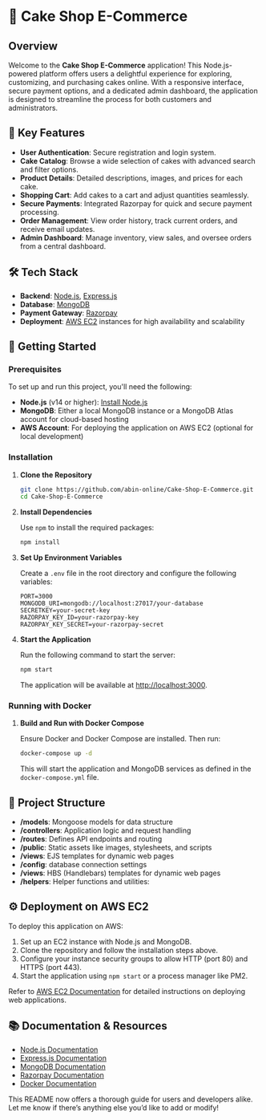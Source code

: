 # 🍰 Cake Shop E-Commerce

## Overview

Welcome to the **Cake Shop E-Commerce** application! This Node.js-powered platform offers users a delightful experience for exploring, customizing, and purchasing cakes online. With a responsive interface, secure payment options, and a dedicated admin dashboard, the application is designed to streamline the process for both customers and administrators.

## 🌟 Key Features

- **User Authentication**: Secure registration and login system.
- **Cake Catalog**: Browse a wide selection of cakes with advanced search and filter options.
- **Product Details**: Detailed descriptions, images, and prices for each cake.
- **Shopping Cart**: Add cakes to a cart and adjust quantities seamlessly.
- **Secure Payments**: Integrated Razorpay for quick and secure payment processing.
- **Order Management**: View order history, track current orders, and receive email updates.
- **Admin Dashboard**: Manage inventory, view sales, and oversee orders from a central dashboard.

## 🛠️ Tech Stack

- **Backend**: [Node.js](https://nodejs.org/), [Express.js](https://expressjs.com/)
- **Database**: [MongoDB](https://www.mongodb.com/)
- **Payment Gateway**: [Razorpay](https://razorpay.com/)
- **Deployment**: [AWS EC2](https://aws.amazon.com/ec2/) instances for high availability and scalability

## 🚀 Getting Started

### Prerequisites

To set up and run this project, you'll need the following:

- **Node.js** (v14 or higher): [Install Node.js](https://nodejs.org/)
- **MongoDB**: Either a local MongoDB instance or a MongoDB Atlas account for cloud-based hosting
- **AWS Account**: For deploying the application on AWS EC2 (optional for local development)

### Installation

1. **Clone the Repository**

   ```bash
   git clone https://github.com/abin-online/Cake-Shop-E-Commerce.git
   cd Cake-Shop-E-Commerce
   ```

2. **Install Dependencies**

   Use `npm` to install the required packages:

   ```bash
   npm install
   ```

3. **Set Up Environment Variables**

   Create a `.env` file in the root directory and configure the following variables:

   ```plaintext
   PORT=3000
   MONGODB_URI=mongodb://localhost:27017/your-database
   SECRETKEY=your-secret-key
   RAZORPAY_KEY_ID=your-razorpay-key
   RAZORPAY_KEY_SECRET=your-razorpay-secret
   ```

4. **Start the Application**

   Run the following command to start the server:

   ```bash
   npm start
   ```

   The application will be available at [http://localhost:3000](http://localhost:3000).

### Running with Docker

1. **Build and Run with Docker Compose**

   Ensure Docker and Docker Compose are installed. Then run:

   ```bash
   docker-compose up -d
   ```

   This will start the application and MongoDB services as defined in the `docker-compose.yml` file.

## 🧩 Project Structure

- **/models**: Mongoose models for data structure
- **/controllers**: Application logic and request handling
- **/routes**: Defines API endpoints and routing
- **/public**: Static assets like images, stylesheets, and scripts
- **/views**: EJS templates for dynamic web pages
- **/config**: database connection settings
- **/views**: HBS (Handlebars) templates for dynamic web pages
- **/helpers**: Helper functions and utilities:

## ⚙️ Deployment on AWS EC2

To deploy this application on AWS:

1. Set up an EC2 instance with Node.js and MongoDB.
2. Clone the repository and follow the installation steps above.
3. Configure your instance security groups to allow HTTP (port 80) and HTTPS (port 443).
4. Start the application using `npm start` or a process manager like PM2.

Refer to [AWS EC2 Documentation](https://docs.aws.amazon.com/ec2/) for detailed instructions on deploying web applications.

## 📚 Documentation & Resources

- [Node.js Documentation](https://nodejs.org/en/docs/)
- [Express.js Documentation](https://expressjs.com/en/guide/routing.html)
- [MongoDB Documentation](https://www.mongodb.com/docs/)
- [Razorpay Documentation](https://razorpay.com/docs/)
- [Docker Documentation](https://docs.docker.com/)


This README now offers a thorough guide for users and developers alike. Let me know if there’s anything else you’d like to add or modify!
